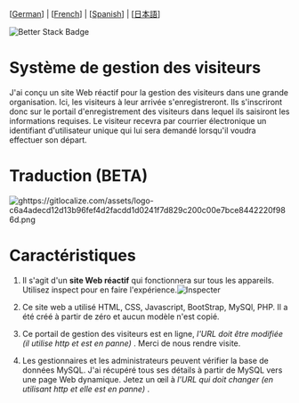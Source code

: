 [[German](https://github.com/T1z3n/Visitor-Management-System/blob/master/de-DE/README.md)] | [[French](https://github.com/T1z3n/Visitor-Management-System/blob/master/fr-FR/README.md)] | [[Spanish](https://github.com/T1z3n/Visitor-Management-System/blob/master/es/README.md)] | [[日本語](https://github.com/T1z3n/Visitor-Management-System/blob/master/ja/README.md)]
[](https://uptime.betterstack.com/?utm_source=status_badge)

![Better Stack Badge](https://uptime.betterstack.com/status-badges/v3/monitor/1gx66.svg)
# Système de gestion des visiteurs

J'ai conçu un site Web réactif pour la gestion des visiteurs dans une grande organisation. Ici, les visiteurs à leur arrivée s'enregistreront. Ils s'inscriront donc sur le portail d'enregistrement des visiteurs dans lequel ils saisiront les informations requises. Le visiteur recevra par courrier électronique un identifiant d'utilisateur unique qui lui sera demandé lorsqu'il voudra effectuer son départ.

# Traduction (BETA)

[](https://gitlocalize.com/repo/9792?utm_source=badge)![ghttps://gitlocalize.com/assets/logo-c6a4adecd12d13b96fef4d2facdd1d0241f7d829c200c00e7bce8442220f986d.png](https://gitlocalize.com/repo/9792/whole_project/badge.svg)

# Caractéristiques

1. Il s'agit d'un <b>site Web réactif</b> qui fonctionnera sur tous les appareils. Utilisez inspect pour en faire l'expérience.![Inspecter](https://i.imgur.com/CtRWDds.png)

2. Ce site web a utilisé HTML, CSS, Javascript, BootStrap, MySQl, PHP. Il a été créé à partir de zéro et aucun modèle n'est copié.

3. Ce portail de gestion des visiteurs est en ligne, <i>l'URL doit être modifiée (il utilise http et est en panne)</i> . Merci de nous rendre visite.

4. Les gestionnaires et les administrateurs peuvent vérifier la base de données MySQL. J'ai récupéré tous ses détails à partir de MySQL vers une page Web dynamique. Jetez un œil à <i>l'URL qui doit changer (en utilisant http et elle est en panne)</i> .
